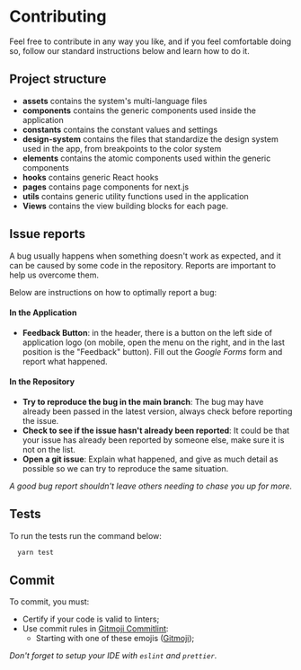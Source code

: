 # Contributing

Feel free to contribute in any way you like, and if you feel comfortable doing so, follow our standard instructions below and learn how to do it.

## Project structure

- **assets** contains the system's multi-language files
- **components** contains the generic components used inside the application
- **constants** contains the constant values and settings
- **design-system** contains the files that standardize the design system used in the app, from breakpoints to the color system
- **elements** contains the atomic components used within the generic components
- **hooks** contains generic React hooks
- **pages** contains page components for next.js
- **utils** contains generic utility functions used in the application
- **Views** contains the view building blocks for each page.

## Issue reports

A bug usually happens when something doesn't work as expected, and it can be caused by some code in the repository. Reports are important to help us overcome them.

Below are instructions on how to optimally report a bug:

#### In the Application

- **Feedback Button**: in the header, there is a button on the left side of application logo (on mobile, open the menu on the right, and in the last position is the "Feedback" button). Fill out the _Google Forms_ form and report what happened.

#### In the Repository

- **Try to reproduce the bug in the main branch**: The bug may have already been passed in the latest version, always check before reporting the issue.
- **Check to see if the issue hasn't already been reported**: It could be that your issue has already been reported by someone else, make sure it is not on the list.
- **Open a git issue**: Explain what happened, and give as much detail as possible so we can try to reproduce the same situation.

_A good bug report shouldn't leave others needing to chase you up for more._

## Tests

To run the tests run the command below:

```bash
  yarn test
```

## Commit

To commit, you must:

- Certify if your code is valid to linters;
- Use commit rules in [Gitmoji Commitlint](https://github.com/arvinxx/gitmoji-commit-workflow/tree/master/packages/commitlint-config#readme):
  - Starting with one of these emojis ([Gitmoji](https://gitmoji.dev));

_Don't forget to setup your IDE with `eslint` and `prettier`._
